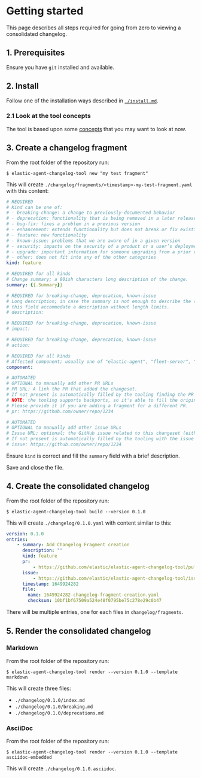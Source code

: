 # Getting started

This page describes all steps required for going from zero to viewing a consolidated changelog.

## 1. Prerequisites

Ensure you have `git` installed and available.

## 2. Install

Follow one of the installation ways described in [`./install.md`](./install.md).

### 2.1 Look at the tool concepts

The tool is based upon some [concepts](./concepts.md) that you may want to look at now.

## 3. Create a changelog fragment

From the root folder of the repository run:

```
$ elastic-agent-changelog-tool new "my test fragment"
```

This will create `./changelog/fragments/<timestamp>-my-test-fragment.yaml` with this content:

```yaml
# REQUIRED
# Kind can be one of:
# - breaking-change: a change to previously-documented behavior
# - deprecation: functionality that is being removed in a later release
# - bug-fix: fixes a problem in a previous version
# - enhancement: extends functionality but does not break or fix existing behavior
# - feature: new functionality
# - known-issue: problems that we are aware of in a given version
# - security: impacts on the security of a product or a user’s deployment.
# - upgrade: important information for someone upgrading from a prior version
# - other: does not fit into any of the other categories
kind: feature

# REQUIRED for all kinds
# Change summary; a 80ish characters long description of the change.
summary: {{.Summary}}

# REQUIRED for breaking-change, deprecation, known-issue
# Long description; in case the summary is not enough to describe the change
# this field accommodate a description without length limits.
# description:

# REQUIRED for breaking-change, deprecation, known-issue
# impact:

# REQUIRED for breaking-change, deprecation, known-issue
# action:

# REQUIRED for all kinds
# Affected component; usually one of "elastic-agent", "fleet-server", "filebeat", "metricbeat", "auditbeat", "all", etc.
component:

# AUTOMATED
# OPTIONAL to manually add other PR URLs
# PR URL: A link the PR that added the changeset.
# If not present is automatically filled by the tooling finding the PR where this changelog fragment has been added.
# NOTE: the tooling supports backports, so it's able to fill the original PR number instead of the backport PR number.
# Please provide it if you are adding a fragment for a different PR.
# pr: https://github.com/owner/repo/1234

# AUTOMATED
# OPTIONAL to manually add other issue URLs
# Issue URL; optional; the GitHub issue related to this changeset (either closes or is part of).
# If not present is automatically filled by the tooling with the issue linked to the PR number.
# issue: https://github.com/owner/repo/1234

```

Ensure `kind` is correct and fill the `summary` field with a brief description.

Save and close the file.

## 4. Create the consolidated changelog

From the root folder of the repository run:

```
$ elastic-agent-changelog-tool build --version 0.1.0
```

This will create `./changelog/0.1.0.yaml` with content similar to this:

```yaml
version: 0.1.0
entries:
    - summary: Add Changelog Fragment creation
      description: ""
      kind: feature
      pr:
          - https://github.com/elastic/elastic-agent-changelog-tool/pull/13
      issue:
          - https://github.com/elastic/elastic-agent-changelog-tool/issues/21
      timestamp: 1649924282
      file:
        name: 1649924282-changelog-fragment-creation.yaml
        checksum: 10bf1bf67509a524e48f0795be75c278e29c0b47

```

There will be multiple entries, one for each files in `changelog/fragments`.

## 5. Render the consolidated changelog

### Markdown

From the root folder of the repository run:

```
$ elastic-agent-changelog-tool render --version 0.1.0 --template markdown
```

This will create three files:

* `./changelog/0.1.0/index.md`
* `./changelog/0.1.0/breaking.md`
* `./changelog/0.1.0/deprecations.md`

### AsciiDoc

From the root folder of the repository run:

```
$ elastic-agent-changelog-tool render --version 0.1.0 --template asciidoc-embedded
```

This will create `./changelog/0.1.0.asciidoc`.
